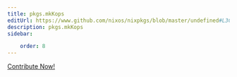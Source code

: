 ```yaml
---
title: pkgs.mkKops
editUrl: https://www.github.com/nixos/nixpkgs/blob/master/undefined#L3C13
description: pkgs.mkKops
sidebar:

    order: 8
---
```


<a href="https://www.github.com/nixos/nixpkgs/blob/master/undefined#L3C13">Contribute Now!</a>



